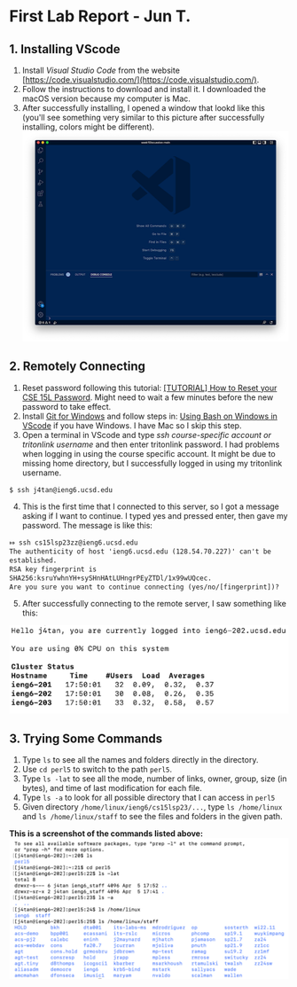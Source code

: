 # First Lab Report - Jun T.
## 1. Installing VScode
1. Install *Visual Studio Code* from the website [https://code.visualstudio.com/](https://code.visualstudio.com/). 
2. Follow the instructions to download and install it. I downloaded the macOS version because my computer is Mac.
3. After successfully installing, I opened a window that lookd like this (you'll see something very similar to this picture after successfully installing, colors might be different).
![Image](VSCode.png)

## 2. Remotely Connecting
1. Reset password following this tutorial: [[TUTORIAL] How to Reset your CSE 15L Password](https://drive.google.com/file/d/17IDZn8Qq7Q0RkYMxdiIR0o6HJ3B5YqSW/view). Might need to wait a few minutes before the new password to take effect.
2. Install [Git for Windows](https://gitforwindows.org/) and follow steps in: [Using Bash on Windows in VScode](https://stackoverflow.com/a/50527994) if you have Windows. I have Mac so I skip this step.
3. Open a terminal in VScode and type *ssh course-specific account or tritonlink username* and then enter tritonlink password. I had problems when logging in using the course specific account. It might be due to missing home directory, but I successfully logged in using my   tritonlink username.
```
$ ssh j4tan@ieng6.ucsd.edu
```
4. This is the first time that I connected to this server, so I got a message asking if I want to continue. I typed yes and pressed enter, then gave my password. The message is like this:
```
⤇ ssh cs15lsp23zz@ieng6.ucsd.edu
The authenticity of host 'ieng6.ucsd.edu (128.54.70.227)' can't be established.
RSA key fingerprint is SHA256:ksruYwhnYH+sySHnHAtLUHngrPEyZTDl/1x99wUQcec.
Are you sure you want to continue connecting (yes/no/[fingerprint])? 
```
5. After successfully connecting to the remote server, I saw something like this:

![Image](Remote.png)

## 3. Trying Some Commands
1. Type `ls` to see all the names and folders directly in the directory. 
2. Use `cd perl5` to switch to the path `perl5`. 
3. Type `ls -lat` to see all the mode, number of links, owner, group, size (in bytes), and time of last modification for each file. 
4. Type `ls -a` to look for all possible directory that I can access in `perl5`
5. Given directory `/home/linux/ieng6/cs15lsp23/...`, type `ls /home/linux` and `ls /home/linux/staff` to see the files and folders in the given path.

**This is a screenshot of the commands listed above:**
![Image](commands.png)
